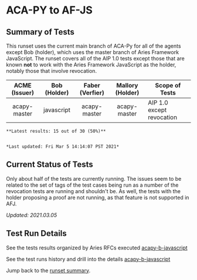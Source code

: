 # ACA-PY to AF-JS

## Summary of Tests


 This runset uses the current main branch of ACA-Py for all of the agents except Bob (holder),
 which uses the master branch of Aries Framework JavaScript. The runset covers all of the AIP 1.0 tests
 except those that are known **not** to work with the Aries Framework JavaScript as the holder,
 notably those that involve revocation.
 


|  ACME (Issuer) | Bob (Holder) | Faber (Verfier) | Mallory (Holder) | Scope of Tests |
| :------------: | :----------: | :-------------: | :--------------: | -------------- |
| acapy-master | javascript | acapy-master | acapy-master | AIP 1.0 except revocation |

```tip
**Latest results: 15 out of 30 (50%)**


*Last updated: Fri Mar 5 14:14:07 PST 2021*
```

## Current Status of Tests

Only about half of the tests are currently running. The issues seem to be related to the set of tags
of the test cases being run as a number of the revocation tests are running and shouldn't be. As well,
the tests with the holder proposing a proof are not running, as that feature is not supported in AFJ.

*Updated: 2021.03.05*

## Test Run Details
See the tests results organized by Aries RFCs executed [acapy-b-javascript](https://allure.vonx.io/api/allure-docker-service/projects/acapy-b-javascript/reports/latest/index.html?redirect=false#behaviors)

See the test runs history and drill into the details [acapy-b-javascript](https://allure.vonx.io/allure-docker-service-ui/projects/acapy-b-javascript/reports/latest)

Jump back to the [runset summary](./README.md).

